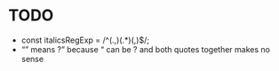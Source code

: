 # TODO

- const italicsRegExp = /^(.,)(.*)(,)$/;
- “” means ?” because “ can be ? and both quotes together makes no sense
